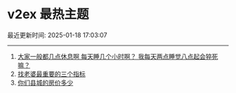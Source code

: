 # v2ex 最热主题

最近更新时间: 2025-01-18 17:03:07

--- 
1. [大家一般都几点休息啊 每天睡几个小时啊？ 我每天两点睡觉八点起会猝死嘛？](https://www.v2ex.com/t/1106020) 
2. [找老婆最重要的三个指标](https://www.v2ex.com/t/1106021) 
3. [你们县城的房价多少](https://www.v2ex.com/t/1106016) 
